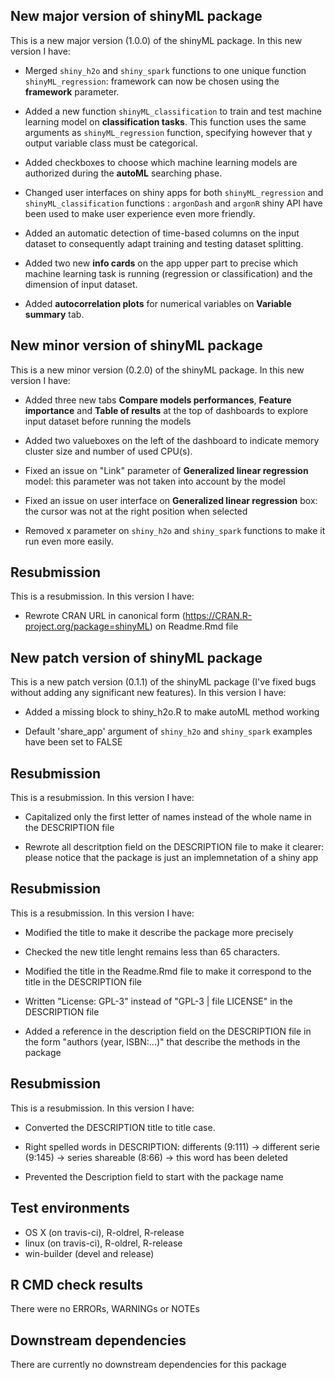 ## New major version of shinyML package
This is a new major version (1.0.0) of the shinyML package. 
In this new version I have:

* Merged `shiny_h2o` and `shiny_spark` functions to one unique function `shinyML_regression`: framework can now be chosen using the **framework** parameter.

* Added a new function `shinyML_classification` to train and test machine learning model on **classification tasks**. This function uses the same arguments as `shinyML_regression` function, specifying however that y output variable class must be categorical.

* Added checkboxes to choose which machine learning models are authorized during the **autoML** searching phase.

* Changed user interfaces on shiny apps for both `shinyML_regression` and `shinyML_classification` functions : `argonDash` and `argonR` shiny API have been used to make user experience even more friendly.

* Added an automatic detection of time-based columns on the input dataset to consequently adapt training and testing dataset splitting.

* Added two new **info cards** on the app upper part to precise which machine learning task is running (regression or classification) and the dimension of input dataset. 

* Added **autocorrelation plots** for numerical variables on **Variable summary** tab.



## New minor version of shinyML package
This is a new minor version (0.2.0) of the shinyML package. 
In this new version I have:

* Added three new tabs **Compare models performances**, **Feature importance** and **Table of results** at the top of dashboards to explore input dataset before running the models 

* Added two valueboxes on the left of the dashboard to indicate memory cluster size and number of used CPU(s). 

* Fixed an issue on "Link" parameter of **Generalized linear regression** model: this parameter was not taken into account by the model

* Fixed an issue on user interface on **Generalized linear regression** box: the cursor was not at the right position when selected

* Removed x parameter on `shiny_h2o` and `shiny_spark` functions to make it run even more easily. 

## Resubmission
This is a resubmission. In this version I have:

* Rewrote CRAN URL in canonical form (https://CRAN.R-project.org/package=shinyML) on Readme.Rmd file


## New patch version of shinyML package
This is a new patch version (0.1.1) of the shinyML package (I've fixed bugs without adding any significant new features). 
In this version I have:

* Added a missing block to shiny_h2o.R to make autoML method working 

* Default 'share_app' argument of `shiny_h2o` and `shiny_spark` examples have been set to FALSE


## Resubmission
This is a resubmission. In this version I have:

* Capitalized only the first letter of names instead of the whole name in the DESCRIPTION file 

* Rewrote all descritption field on the DESCRIPTION file to make it clearer: please notice that the package is just an implemnetation of a shiny app 


## Resubmission
This is a resubmission. In this version I have:

* Modified the title to make it describe the package more precisely

* Checked the new title lenght remains less than 65 characters.

* Modified the title in the Readme.Rmd file to make it correspond to the title in the DESCRIPTION file  

* Written "License: GPL-3" instead of "GPL-3 | file LICENSE" in the DESCRIPTION file

* Added a reference in the description field on the DESCRIPTION file in the form "authors (year, ISBN:...)" that describe the methods in the package 


## Resubmission
This is a resubmission. In this version I have:

* Converted the DESCRIPTION title to title case.

* Right spelled words in DESCRIPTION:
    differents (9:111) -> different
    serie (9:145) -> series
    shareable (8:66) -> this word has been deleted 
    
* Prevented the Description field to start with the package name 

## Test environments
* OS X (on travis-ci), R-oldrel, R-release
* linux (on travis-ci), R-oldrel, R-release
* win-builder (devel and release)

## R CMD check results
There were no ERRORs, WARNINGs or NOTEs

## Downstream dependencies
There are currently no downstream dependencies for this package